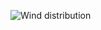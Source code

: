 ![Wind distribution](https://user-images.githubusercontent.com/108665116/182696286-3e5e0800-256c-436d-a9f1-fcd41b1eb2bb.png)
